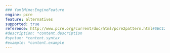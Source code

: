 ```yaml
---
### YamlMime:EngineFeature
engine: pcre
feature: alternatives
supported: true
reference: http://www.pcre.org/current/doc/html/pcre2pattern.html#SEC12
#description: *content.description
#syntax: *content.syntax
#example: *content.example
---
```

